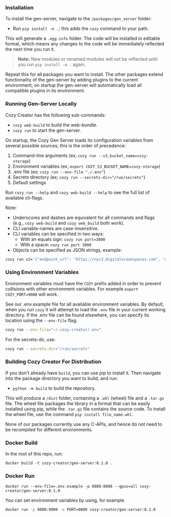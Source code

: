 ### Installation

To install the gen-server, navigate to the `/packages/gen_server` folder:

- Run `pip install -e .`; this adds the `cozy` command to your path.

This will generate a `.egg-info` folder. The code will be installed in editable format, which means any changes to the code will be immediately reflected the next time you run it. 
> **Note:** New modules or renamed modules will not be reflected until you run `pip install -e .` again.

Repeat this for all packages you want to install. The other packages extend functionality of the gen-server by adding plugins to the current environment; on startup the gen-server will automatically load all compatible plugins in its environment.

### Running Gen-Server Locally

Cozy Creator has the following sub-commands:

- `cozy web-build` to build the web-bundle.
- `cozy run` to start the gen-server.

On startup, the Cozy Gen Server loads its configuration variables from several possible sources; this is the order of precedence:

1. Command-line arguments (ex; `cozy run --s3_bucket_name=cozy-storage`)
2. Environment variables (ex; `export COZY_S3_BUCKET_NAME=cozy-storage`)
3. .env file (ex; `cozy run --env-file "./.env"`)
4. Secrets directory (ex; `cozy run --secrets-dir="/run/secrets"`)
5. Default settings

Run `cozy run --help` and `cozy web-build --help` to see the full list of available cli-flags.

Note:
- Underscores and dashes are equivalent for all commands and flags (e.g., `cozy web-build` and `cozy web_build` both work).
- CLI variable-names are case-insensitive.
- CLI variables can be specified in two ways:
  - With an equals sign: `cozy run port=3000`
  - With a space: `cozy run port 3000`
- Objects can be specified as JSON strings, example:

```sh
cozy run s3='{"endpoint_url": "https://nyc3.digitaloceanspaces.com", "access_key": "DO00W9N964WMQC2MV6JK", "secret_key": "*******", "region_name": "nyc3", "bucket_name": "storage", "folder": "public"}'
```

### Using Environment Variables

Environment variables must have the `COZY` prefix added in order to prevent collisions with other environment variables. For example `export COZY_PORT=9000` will work.

See our .env.example file for all available environment variables. By default, when you run `cozy` it will attempt to load the `.env` file in your current working directory. If the .env file can be found elsewhere, you can specify its location using the `--env-file` flag; 

```sh
cozy run --env-file="~/.cozy-creator/.env"
```

For the secrets-dir, use:

```sh
cozy run --secrets-dir="/run/secrets"
```

### Building Cozy Creator For Distribution

If you don't already have `build`, you can use pip to install it. Then navigate into the package directory you want to build, and run:

- `python -m build` to build the repository.

This will produce a `/dist` folder, containing a `.whl` (wheel) file and a `.tar.gz` file. The wheel file packages the library in a format that can be easily installed using pip, while the `.tar.gz` file contains the source code. To install the wheel file, use the command `pip install file_name.whl`.

None of our packages currently use any C-APIs, and hence do not need to be recompiled for different environments.


### Docker Build

In the root of this repo, run:

`docker build -t cozy-creator/gen-server:0.1.0 .`

### Docker Run

`docker run --env-file=.env.example -p 8080:8080 --gpus=all cozy-creator/gen-server:0.1.0`

You can set environment variables by using, for example 

```sh
docker run -p 9000:9000 -e PORT=9000 cozy-creator/gen-server:0.1.0
```